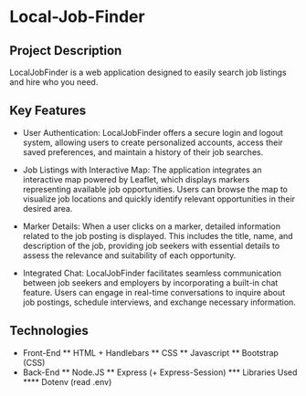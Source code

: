 # Local-Job-Finder

## Project Description

  LocalJobFinder is a web application designed to easily search job listings and hire who you need.

## Key Features

  * User Authentication: LocalJobFinder offers a secure login and logout system, allowing users to create personalized accounts, access their saved preferences, and maintain a history of their job searches.

  * Job Listings with Interactive Map: The application integrates an interactive map powered by Leaflet, which displays markers representing available job opportunities. Users can browse the map to visualize job locations and quickly identify relevant opportunities in their desired area.

  * Marker Details: When a user clicks on a marker, detailed information related to the job posting is displayed. This includes the title, name, and description of the job, providing job seekers with essential details to assess the relevance and suitability of each opportunity.

  * Integrated Chat: LocalJobFinder facilitates seamless communication between job seekers and employers by incorporating a built-in chat feature. Users can engage in real-time conversations to inquire about job postings, schedule interviews, and exchange necessary information.

## Technologies

  * Front-End
    ** HTML + Handlebars
    ** CSS
    ** Javascript
    ** Bootstrap (CSS)
  * Back-End
    ** Node.JS
    ** Express (+ Express-Session)
      *** Libraries Used
        **** Dotenv (read .env)
